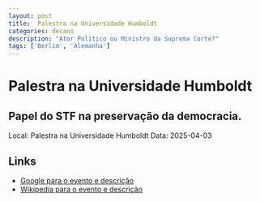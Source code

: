 ```yaml
---
layout: post
title:  Palestra na Universidade Humboldt
categories: decano
description: "Ator Político ou Ministro da Suprema Corte?"
tags: ['Berlim', 'Alemanha']
---
```


# Palestra na Universidade Humboldt
## Papel do STF na preservação da democracia.
Local: Palestra na Universidade Humboldt
Data: 2025-04-03

## Links 
- [Google para o evento e descrição](https://www.google.com/search?q=Gilmar%20Mendes%20%2B%20Palestra%20na%20Universidade%20Humboldt%20Papel%20do%20STF%20na%20preserva%C3%A7%C3%A3o%20da%20democracia.%20Berlim%2C%20Alemanha)
- [Wikipedia para o evento e descrição](https://en.wikipedia.org/w/index.php?search=Gilmar%20Mendes%20%2B%20Palestra%20na%20Universidade%20Humboldt%20Papel%20do%20STF%20na%20preserva%C3%A7%C3%A3o%20da%20democracia.%20Berlim%2C%20Alemanha)
